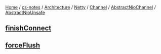 [Home](https://mengxianbin.github.io) /
[cs-notes](https://mengxianbin.github.io/cs-notes/site) /
[Architecture](https://mengxianbin.github.io/cs-notes/site/Architecture) /
[Netty](https://mengxianbin.github.io/cs-notes/site/Architecture/Netty) /
[Channel](https://mengxianbin.github.io/cs-notes/site/Architecture/Netty/Channel) /
[AbstractNioChannel](https://mengxianbin.github.io/cs-notes/site/Architecture/Netty/Channel/AbstractNioChannel) /
[AbstractNioUnsafe](https://mengxianbin.github.io/cs-notes/site/Architecture/Netty/Channel/AbstractNioChannel/AbstractNioUnsafe)

## [finishConnect](https://mengxianbin.github.io/cs-notes/site/Architecture/Netty/Channel/AbstractNioChannel/AbstractNioUnsafe/finishConnect)

## [forceFlush](https://mengxianbin.github.io/cs-notes/site/Architecture/Netty/Channel/AbstractNioChannel/AbstractNioUnsafe/forceFlush)
